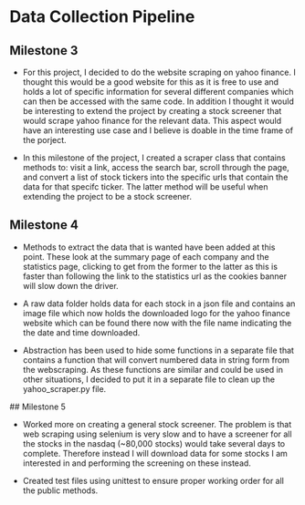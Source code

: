 # Data Collection Pipeline
## Milestone 3
- For this project, I decided to do the website scraping on yahoo finance. I thought this would be a good website for this as it is free to use and holds a lot of specific information for several different companies which can then be accessed with the same code. In addition I thought it would be interesting to extend the project by creating a stock screener that would scrape yahoo finance for the relevant data. This aspect would have an interesting use case and I believe is doable in the time frame of the porject.

- In this milestone of the project, I created a scraper class that contains methods to: visit a link, access the search bar, scroll through the page, and convert a list of stock tickers into the specific urls that contain the data for that specifc ticker. The latter method will be useful when extending the project to be a stock screener.

## Milestone 4
- Methods to extract the data that is wanted have been added at this point. These look at the summary page of each company and the statistics page, clicking to get from the former to the latter as this is faster than following the link to the statistics url as the cookies banner will slow down the driver. 

- A raw data folder holds data for each stock in a json file and contains an image file which now holds the downloaded logo for the yahoo finance website which can be found there now with the file name indicating the the date and time downloaded.

- Abstraction has been used to hide some functions in a separate file that contains a function that will convert numbered data in string form from the webscraping. As these functions are similar and could be used in other situations, I decided to put it in a separate file to clean up the yahoo_scraper.py file.

## Milestone 5
- Worked more on creating a general stock screener. The problem is that web scraping using selenium is very slow and to have a screener for all the stocks in the nasdaq (~80,000 stocks) would take several days to complete. Therefore instead I will download data for some stocks I am interested in and performing the screening on these instead.

- Created test files using unittest to ensure proper working order for all the public methods.
